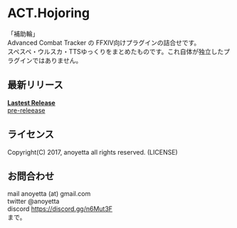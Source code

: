 # ACT.Hojoring
「補助輪」  
Advanced Combat Tracker の FFXIV向けプラグインの詰合せです。  
スペスペ・ウルスカ・TTSゆっくりをまとめたものです。これ自体が独立したプラグインではありません。

## 最新リリース
**[Lastest Release](https://github.com/anoyetta/ACT.Hojoring/releases/latest)**  
[pre-releease](https://github.com/anoyetta/ACT.Hojoring/releases)

## ライセンス
Copyright(C) 2017, anoyetta all rights reserved.
(LICENSE)

## お問合わせ
mail anoyetta (at) gmail.com  
twitter @anoyetta  
discord https://discord.gg/n6Mut3F  
まで。
